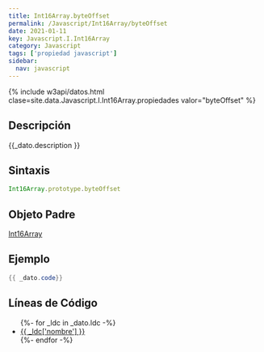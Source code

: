 ```yaml
---
title: Int16Array.byteOffset
permalink: /Javascript/Int16Array/byteOffset
date: 2021-01-11
key: Javascript.I.Int16Array
category: Javascript
tags: ['propiedad javascript']
sidebar: 
  nav: javascript
---
```


{% include w3api/datos.html clase=site.data.Javascript.I.Int16Array.propiedades valor="byteOffset" %}

## Descripción
{{_dato.description }}

## Sintaxis
~~~javascript
Int16Array.prototype.byteOffset
~~~

## Objeto Padre
[Int16Array](/Javascript/Int16Array/)

## Ejemplo
~~~java
{{ _dato.code}}
~~~

## Líneas de Código
<ul>
{%- for _ldc in _dato.ldc -%}
   <li>
       <a href="{{_ldc['url'] }}">{{ _ldc['nombre'] }}</a>
   </li>
{%- endfor -%}
</ul>
